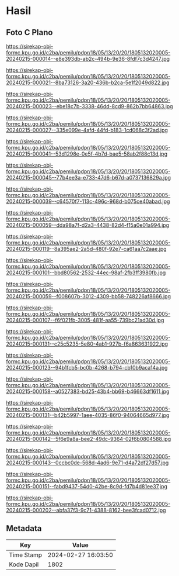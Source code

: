 # Hasil

## Foto C Plano

https://sirekap-obj-formc.kpu.go.id/c2ba/pemilu/pdpr/18/05/13/20/20/1805132020005-20240215-000014--e8e393db-ab2c-494b-9e36-8fdf7c3d4247.jpg

https://sirekap-obj-formc.kpu.go.id/c2ba/pemilu/pdpr/18/05/13/20/20/1805132020005-20240215-000021--8ba73126-3a20-436b-b2ca-5e1f2049d822.jpg

https://sirekap-obj-formc.kpu.go.id/c2ba/pemilu/pdpr/18/05/13/20/20/1805132020005-20240215-000023--ebe18c7b-3338-46dd-8cd9-862b7bb64863.jpg

https://sirekap-obj-formc.kpu.go.id/c2ba/pemilu/pdpr/18/05/13/20/20/1805132020005-20240215-000027--335e099e-4afd-44fd-b183-1cd068c3f2ad.jpg

https://sirekap-obj-formc.kpu.go.id/c2ba/pemilu/pdpr/18/05/13/20/20/1805132020005-20240215-000041--53d1298e-0e5f-4b7d-bae5-58ab2f88c13d.jpg

https://sirekap-obj-formc.kpu.go.id/c2ba/pemilu/pdpr/18/05/13/20/20/1805132020005-20240215-000045--77b4ee3a-e733-47d6-b67d-a0737136829a.jpg

https://sirekap-obj-formc.kpu.go.id/c2ba/pemilu/pdpr/18/05/13/20/20/1805132020005-20240215-000039--c64570f7-113c-496c-968d-b075ce40abad.jpg

https://sirekap-obj-formc.kpu.go.id/c2ba/pemilu/pdpr/18/05/13/20/20/1805132020005-20240215-000059--dda98a7f-d2a3-4438-82d4-f15a0e01a994.jpg

https://sirekap-obj-formc.kpu.go.id/c2ba/pemilu/pdpr/18/05/13/20/20/1805132020005-20240215-000119--8a395ae2-2a5d-480f-92e7-ca61aa7c2aae.jpg

https://sirekap-obj-formc.kpu.go.id/c2ba/pemilu/pdpr/18/05/13/20/20/1805132020005-20240215-000101--bbd80562-2532-44ec-98af-2fb3ff3980fb.jpg

https://sirekap-obj-formc.kpu.go.id/c2ba/pemilu/pdpr/18/05/13/20/20/1805132020005-20240215-000059--f008607b-3012-4309-bb58-748226af8666.jpg

https://sirekap-obj-formc.kpu.go.id/c2ba/pemilu/pdpr/18/05/13/20/20/1805132020005-20240215-000107--f6f021fb-3005-481f-aa55-739bc21ad30d.jpg

https://sirekap-obj-formc.kpu.go.id/c2ba/pemilu/pdpr/18/05/13/20/20/1805132020005-20240215-000131--c25c5235-5e80-4ab1-927b-f6a863631922.jpg

https://sirekap-obj-formc.kpu.go.id/c2ba/pemilu/pdpr/18/05/13/20/20/1805132020005-20240215-000123--94b1fcb5-bc0b-4268-b794-cb10b9aca14a.jpg

https://sirekap-obj-formc.kpu.go.id/c2ba/pemilu/pdpr/18/05/13/20/20/1805132020005-20240215-000158--a0527383-bd25-43b4-bb69-b46663df1611.jpg

https://sirekap-obj-formc.kpu.go.id/c2ba/pemilu/pdpr/18/05/13/20/20/1805132020005-20240215-000131--b42b5997-1aee-4035-86f0-94064665d977.jpg

https://sirekap-obj-formc.kpu.go.id/c2ba/pemilu/pdpr/18/05/13/20/20/1805132020005-20240215-000142--5f6e9a8a-bee2-49dc-9364-02f6b0804588.jpg

https://sirekap-obj-formc.kpu.go.id/c2ba/pemilu/pdpr/18/05/13/20/20/1805132020005-20240215-000143--0ccbc0de-568d-4ad6-9e71-d4a72df27d57.jpg

https://sirekap-obj-formc.kpu.go.id/c2ba/pemilu/pdpr/18/05/13/20/20/1805132020005-20240215-000151--fabd9437-54d0-42be-8c9d-fd7b4d81ee37.jpg

https://sirekap-obj-formc.kpu.go.id/c2ba/pemilu/pdpr/18/05/13/20/20/1805132020005-20240215-000202--abfa37f3-9c71-4388-8162-bee3fcad0712.jpg


## Metadata

| Key        | Value               |
| ---------- | ------------------- |
| Time Stamp | 2024-02-27 16:03:50 |
| Kode Dapil | 1802                |



